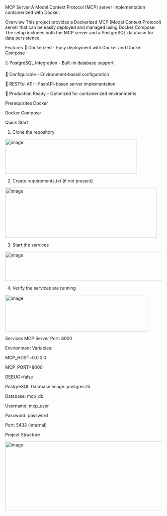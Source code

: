 MCP Server
A Model Context Protocol (MCP) server implementation containerized with Docker.

Overview
This project provides a Dockerized MCP (Model Context Protocol) server that can be easily deployed and managed using Docker Compose. The setup includes both the MCP server and a PostgreSQL database for data persistence.

Features
🐳 Dockerized - Easy deployment with Docker and Docker Compose

🗄️ PostgreSQL Integration - Built-in database support

🔧 Configurable - Environment-based configuration

📡 RESTful API - FastAPI-based server implementation

🚀 Production Ready - Optimized for containerized environments

Prerequisites
Docker

Docker Compose

Quick Start
1. Clone the repository


<img width="424" height="112" alt="image" src="https://github.com/user-attachments/assets/66c6c45d-0e39-4c51-b8f3-41c278772ded" />

2. Create requirements.txt (if not present)

<img width="488" height="161" alt="image" src="https://github.com/user-attachments/assets/e49f78fc-11d6-4c6f-8b10-0ba18373ffb1" />

3. Start the services

<img width="556" height="94" alt="image" src="https://github.com/user-attachments/assets/736e672c-0fd9-431d-906c-94bf10eb8077" />

4. Verify the services are running

<img width="460" height="117" alt="image" src="https://github.com/user-attachments/assets/6cb8121f-580c-4818-bc7a-85b859972ff3" />


Services
MCP Server
Port: 8000

Environment Variables:

MCP_HOST=0.0.0.0

MCP_PORT=8000

DEBUG=false

PostgreSQL Database
Image: postgres:15

Database: mcp_db

Username: mcp_user

Password: password

Port: 5432 (internal)

Project Structure

<img width="564" height="223" alt="image" src="https://github.com/user-attachments/assets/ad833cf1-6cd7-4a28-9a2b-1b143047002a" />


